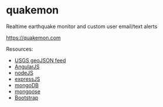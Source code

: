 # quakemon

Realtime earthquake monitor and custom user email/text alerts

https://quakemon.com

Resources: 

* [USGS geoJSON feed](http://earthquake.usgs.gov/earthquakes/feed/v1.0/geojson.php)
* [AngularJS](https://angularjs.org/)
* [nodeJS](http://nodejs.org/)
* [expressJS](http://expressjs.com/)
* [mongoDB](http://www.mongodb.org/)
* [mongoose](http://mongoosejs.com/)
* [Bootstrap](http://getbootstrap.com/)
